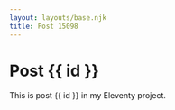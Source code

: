 ```yaml
---
layout: layouts/base.njk
title: Post 15098
---
```


# Post {{ id }}

This is post {{ id }} in my Eleventy project.

